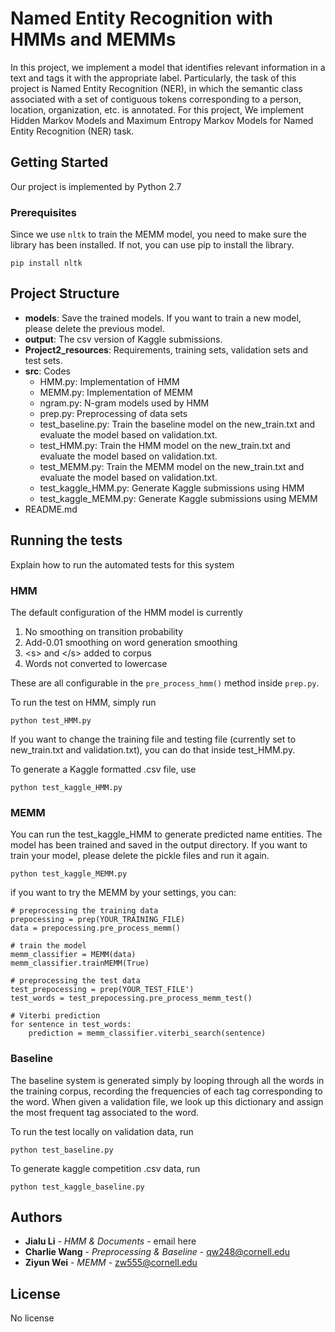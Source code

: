 # Named Entity Recognition with HMMs and MEMMs

In this project, we implement a model that identifies relevant information in a text and tags it with the appropriate label. Particularly, the task of this project is Named Entity Recognition (NER), in which the semantic class associated with a set of contiguous tokens corresponding to a person, location, organization, etc. is annotated.
For this project, We implement Hidden Markov Models and Maximum Entropy Markov Models for Named Entity Recognition (NER) task.

## Getting Started

Our project is implemented by Python 2.7

### Prerequisites

Since we use `nltk` to train the MEMM model, you need to make sure the library has been installed.
If not, you can use pip to install the library.
```
pip install nltk
```

## Project Structure

- **models**: Save the trained models. If you want to train a new model, please delete the previous model.
- **output**: The csv version of Kaggle submissions.
- **Project2_resources**: Requirements, training sets, validation sets and test sets.
- **src**: Codes
    - HMM.py: Implementation of HMM
    - MEMM.py: Implementation of MEMM
    - ngram.py: N-gram models used by HMM
    - prep.py: Preprocessing of data sets
    - test_baseline.py: Train the baseline model on the new_train.txt and evaluate the model based on validation.txt.
    - test_HMM.py: Train the HMM model on the new_train.txt and evaluate the model based on validation.txt.
    - test_MEMM.py: Train the MEMM model on the new_train.txt and evaluate the model based on validation.txt.
    - test_kaggle_HMM.py: Generate Kaggle submissions using HMM
    - test_kaggle_MEMM.py: Generate Kaggle submissions using MEMM
- README.md

## Running the tests

Explain how to run the automated tests for this system

### HMM

The default configuration of the HMM model is currently 
1. No smoothing on transition probability
2. Add-0.01 smoothing on word generation smoothing
3. \<s> and \</s> added to corpus
4. Words not converted to lowercase

These are all configurable in the ```pre_process_hmm()``` method inside ```prep.py```.

To run the test on HMM, simply run
```
python test_HMM.py
```

If you want to change the training file and testing file (currently set to new_train.txt and validation.txt), you can do that inside test_HMM.py.

To generate a Kaggle formatted .csv file, use
```
python test_kaggle_HMM.py
```

### MEMM

You can run the test_kaggle_HMM to generate predicted name entities. 
The model has been trained and saved in the output directory. If you want to train your model, please delete the pickle files and run it again.

```
python test_kaggle_MEMM.py
```
if you want to try the MEMM by your settings, you can:
```
# preprocessing the training data
prepocessing = prep(YOUR_TRAINING_FILE)
data = prepocessing.pre_process_memm()

# train the model
memm_classifier = MEMM(data)
memm_classifier.trainMEMM(True)

# preprocessing the test data
test_prepocessing = prep(YOUR_TEST_FILE')
test_words = test_prepocessing.pre_process_memm_test()

# Viterbi prediction
for sentence in test_words:
    prediction = memm_classifier.viterbi_search(sentence)
```
### Baseline
The baseline system is generated simply by looping through all the words in the training corpus, recording the frequencies of each tag corresponding to the word. When given a  validation file, we look up this dictionary and assign the most frequent tag associated to the word.

To run the test locally on validation data, run
```
python test_baseline.py
```
To generate kaggle competition .csv data, run
```
python test_kaggle_baseline.py
```

## Authors

* **Jialu Li** - *HMM & Documents* - email here
* **Charlie Wang** - *Preprocessing & Baseline* - qw248@cornell.edu
* **Ziyun Wei** - *MEMM* - zw555@cornell.edu


## License

No license

